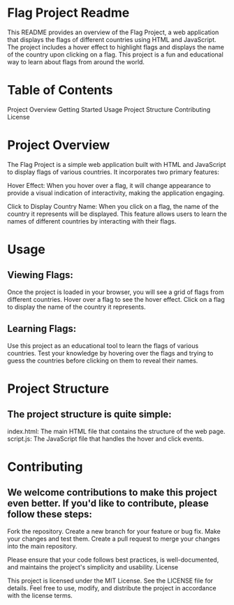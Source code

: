 # Flag Project Readme

This README provides an overview of the Flag Project, a web application that displays the flags of different countries using HTML and JavaScript. The project includes a hover effect to highlight flags and displays the name of the country upon clicking on a flag. This project is a fun and educational way to learn about flags from around the world.
# Table of Contents

Project Overview
Getting Started
Usage
Project Structure
Contributing
License
    
 # Project Overview

The Flag Project is a simple web application built with HTML and JavaScript to display flags of various countries. It incorporates two primary features:

Hover Effect: When you hover over a flag, it will change appearance to provide a visual indication of interactivity, making the application engaging.

 Click to Display Country Name: When you click on a flag, the name of the country it represents will be displayed. This feature allows users to learn the names of different countries by interacting with their flags.

 # Usage

 ## Viewing Flags:
 Once the project is loaded in your browser, you will see a grid of flags from different countries.
 Hover over a flag to see the hover effect.
 Click on a flag to display the name of the country it represents.

 ## Learning Flags:
 Use this project as an educational tool to learn the flags of various countries.
 Test your knowledge by hovering over the flags and trying to guess the countries before clicking on them to reveal their names.

# Project Structure

## The project structure is quite simple:

index.html: The main HTML file that contains the structure of the web page.
script.js: The JavaScript file that handles the hover and click events.

# Contributing

## We welcome contributions to make this project even better. If you'd like to contribute, please follow these steps:
Fork the repository.
Create a new branch for your feature or bug fix.
Make your changes and test them.
Create a pull request to merge your changes into the main repository.
   
Please ensure that your code follows best practices, is well-documented, and maintains the project's simplicity and usability.
License

This project is licensed under the MIT License. See the LICENSE file for details. Feel free to use, modify, and distribute the project in accordance with the license terms.

